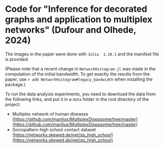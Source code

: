# Code for "Inference for decorated graphs and application to multiplex networks" (Dufour and Olhede, 2024)

The images in the paper were done with `Julia  1.10.1` and the manifest file is provided.

(Please note that a recent change in `NetworkHistogram.jl` was made in the computation of the initial bandwidth. To 
get exactly the results from the paper, use `> add NetworkHistogram#legacy_bandwidth` when installing the package.)


To run the data analysis experiments, you need to download the data from the following links, and put it in a `data` folder in the root directory of the project:
- Multiplex network of human diseases [https://github.com/manlius/MultiplexDiseasome/tree/master](https://github.com/manlius/MultiplexDiseasome/tree/master)
- Sociopattern high school contact dataset [https://networks.skewed.de/net/sp_high_school](https://networks.skewed.de/net/sp_high_school)
